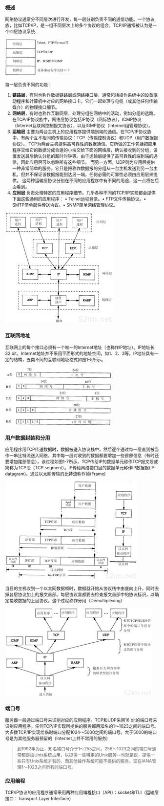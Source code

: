 ### 概述

网络协议通常分不同层次进行开发，每一层分别负责不同的通信功能。一个协议族，比如TCP/IP，是一组不同层次上的多个协议的组合。TCP/IP通常被认为是一个四层协议系统.

![](01.png)	

每一层负责不同的功能：

1. **链路层**，有时也称作数据链路层或网络接口层，通常包括操作系统中的设备驱动程序和计算机中对应的网络接口卡。它们一起处理与电缆（或其他任何传输媒介）的物理接口细节。
2. **网络层**，有时也称作互联网层，处理分组在网络中的活动，例如分组的选路。在TCP/IP协议族中，网络层协议包括IP协议（网际协议），ICMP协议（Internet互联网控制报文协议），以及IGMP协议（Internet组管理协议）。
3. **运输层** 主要为两台主机上的应用程序提供端到端的通信。在TCP/IP协议族中，有两个互不相同的传输协议：TCP（传输控制协议）和UDP（用户数据报协议）。
   TCP为两台主机提供高可靠性的数据通信。它所做的工作包括把应用程序交给它的数据分成合适的小块交给下面的网络层，确认接收到的分组，设置发送最后确认分组的超时时钟等。由于运输层提供了高可靠性的端到端的通信，因此应用层可以忽略所有这些细节。
   而另一方面，UDP则为应用层提供一种非常简单的服务。它只是把称作数据报的分组从一台主机发送到另一台主机，但并不保证该数据报能到达另一端。任何必需的可靠性必须由应用层来提供。
   这两种运输层协议分别在不同的应用程序中有不同的用途，这一点将在后面看到。
4. **应用层** 负责处理特定的应用程序细节。几乎各种不同的TCP/IP实现都会提供下面这些通用的应用程序：
   • Telnet远程登录。• FTP文件传输协议。• SMTP简单邮件传送协议。• SNMP简单网络管理协议。



![tcp](02.png)



### 互联网地址

互联网上的每个接口必须有一个唯一的Internet地址（也称作IP地址）。IP地址长32 bit。Internet地址并不采用平面形式的地址空间，如1、2、3等。IP地址具有一定的结构，五类不同的互联网地址格式如图1-5所示。

![](04.png)

### 用户数据封装和分用

应用程序用TCP传送数据时，数据被送入协议栈中，然后逐个通过每一层直到被当作一串比特流送入网络。其中每一层对收到的数据都要增加一些首部信息（有时还要增加尾部信息），该过程如图1-7所示。TCP传给IP的数据单元称作TCP报文段或简称为TCP段（TCP segment）。IP传给网络接口层的数据单元称作IP数据报(IP datagram)。通过以太网传输的比特流称作帧(Frame)

![](5.png)

当目的主机收到一个以太网数据帧时，数据就开始从协议栈中由底向上升，同时去掉各层协议加上的报文首部。每层协议盒都要去检查报文首部中的协议标识，以确定接收数据的上层协议。这个过程称作分用（Demultiplexing）

![](6.png)

### 端口号

服务器一般通过端口号来识别对应的应用程序。TCP和UDP采用16 bit的端口号来识别应用程序。任何TCP/IP实现所提供的服务都用知名的1～1023之间的端口号。大多数TCP/IP实现给临时端口分配1024～5000之间的端口号。大于5000的端口号是为其他服务器预留的（Internet上并不常用的服务)

> 到1992年为止，知名端口号介于1～255之间。256～1023之间的端口号通常都是由Unix系统占用，以提供一些特定的Unix服务—也就是说，提供一些只有Unix系统才有的、而其他操作系统可能不提供的服务。现在IANA管理1～1023之间所有的端口号。



### 应用编程

TCP/IP协议的应用程序通常采用两种应用编程接口（API）：socket和TLI（运输层接口：Transport Layer Interface）